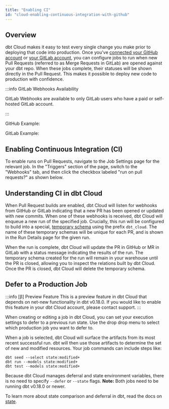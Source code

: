 ```yaml
---
title: "Enabling CI"
id: "cloud-enabling-continuous-integration-with-github"
---
```


## Overview

dbt Cloud makes it easy to test every single change you make prior to deploying that code into production. Once you've [connected your GitHub account](cloud-installing-the-github-application) or [your GitLab account](connecting-gitlab), you can configure jobs to run when new Pull Requests (referred to as Merge Requests in GitLab) are opened against your dbt repo. When these jobs complete, their statuses will be shown directly in the Pull Request. This makes it possible to deploy new code to production with confidence.

:::info GitLab Webhooks Availability 

GitLab Webhooks are available to only GitLab users who have a paid or self-hosted GitLab account.

:::

GitHub Example:
<Lightbox src="/img/docs/dbt-cloud/using-dbt-cloud/09c886f-Screen_Shot_2019-02-08_at_4.54.41_PM.png" title="The green checkmark means this PR is ready to be merged. The 'details' link shown here will navigate you to the relevant run in dbt Cloud."/>

GitLab Example:
<Lightbox src="/img/docs/dbt-cloud/using-dbt-cloud/GitLab-Pipeline.png" title="The green checkmark means this MR is ready to be merged. The 'dbt Cloud' pop up shown here will navigate you to the relevant run in dbt Cloud."/>

## Enabling Continuous Integration (CI)

To enable runs on Pull Requests, navigate to the Job Settings page for the relevant job. In the "Triggers" section of the page, switch to the "Webhooks" tab, and then click the checkbox labeled "run on pull requests?" as shown below.

<Lightbox src="/img/docs/dbt-cloud/using-dbt-cloud/61536c9-Screen_Shot_2019-02-08_at_9.46.29_PM.png" title=""/>


## Understanding CI in dbt Cloud

When Pull Request builds are enabled, dbt Cloud will listen for webhooks from GitHub or GitLab indicating that a new PR has been opened or updated with new commits. When one of these webhooks is received, dbt Cloud will enqueue a new run of the specified job. Crucially, this run will be configured to build into a special, [temporary schema](building-models/using-custom-schemas) using the prefix `dbt_cloud`. The name of these temporary schemas will be unique for each PR, and is shown in the Run Details page for the given run.

<Lightbox src="/img/docs/dbt-cloud/using-dbt-cloud/using_ci_dbt_cloud.png" title="Viewing the temporary schema name for a run triggered by a PR"/>

When the run is complete, dbt Cloud will update the PR in GitHub or MR in GitLab with a status message indicating the results of the run. The temporary schema created for the run will remain in your warehouse until the PR is closed, allowing you to inspect the relations built by dbt Cloud. Once the PR is closed, dbt Cloud will delete the temporary schema.

## Defer to a Production Job

:::info [β] Preview Feature
This is a preview feature in dbt Cloud that depends on net-new functionality in  dbt v0.18.0. If you would like to enable this feature in your dbt Cloud account, please contact support.
:::

When creating or editing a job in dbt Cloud, you can set your execution settings to defer to a previous run state. Use the drop drop menu to select which production job you want to defer to.


<Lightbox src="/img/docs/dbt-cloud/using-dbt-cloud/ci-deferral.png" title="Jobs that run
on pull requests may select &quot;self&quot; or another job from the same project for deferral and comparison"/>

When a job is selected, dbt Cloud will surface the artifacts from its most recent successful run. dbt will then use those artifacts to determine the set of new and modified resources. Your job commands can include steps like:

```
dbt seed --select state:modified+
dbt run --models state:modified+
dbt test --models state:modified+
```

Because dbt Cloud manages deferral and state environment variables, there is no need to specify `--defer` or `--state` flags. **Note:** Both jobs need to be running dbt v0.18.0 or newer.


To learn more about state comparison and deferral in dbt, read the docs on [state](understanding-state).
